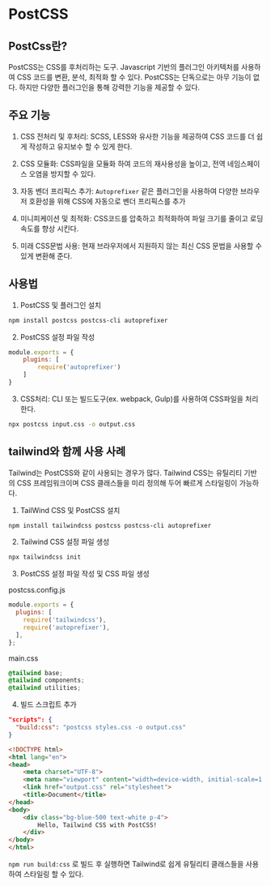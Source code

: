 # PostCSS

## PostCss란?

PostCSS는 CSS를 후처리하는 도구. Javascript 기반의 플러그인 아키텍처를 사용하여 CSS 코드를 변환, 분석, 최적화 할 수 있다. PostCSS는 단독으로는 아무 기능이 없다.
하지만 다양한 플러그인을 통해 강력한 기능을 제공할 수 있다.

## 주요 기능

1. CSS 전처리 및 후처리: SCSS, LESS와 유사한 기능을 제공하여 CSS 코드를 더 쉽게 작성하고 유지보수 할 수 있게 한다.

2. CSS 모듈화: CSS파일을 모듈화 하여 코드의 재사용성을 높이고, 전역 네임스페이스 오염을 방지할 수 있다.

3. 자동 벤더 프리픽스 추가: `Autoprefixer` 같은 플러그인을 사용하여 다양한 브라우저 호환성을 위해 CSS에 자동으로 벤더 프리픽스를 추가

4. 미니피케이션 및 최적화: CSS코드를 압축하고 최적화하여 파일 크기를 줄이고 로딩 속도를 향상 시킨다.

5. 미래 CSS문법 사용: 현재 브라우저에서 지원하지 않는 최신 CSS 문법을 사용할 수 있게 변환해 준다.

## 사용법

1. PostCSS 및 플러그인 설치 

```bash
npm install postcss postcss-cli autoprefixer
```

2. PostCSS 설정 파일 작성

```javascript
module.exports = {
    plugins: [
        require('autoprefixer')
    ]
}
```

3. CSS처리: CLI 또는 빌드도구(ex. webpack, Gulp)를 사용하여 CSS파일을 처리한다.

```bash
npx postcss input.css -o output.css
```

## tailwind와 함께 사용 사례

Tailwind는 PostCSS와 같이 사용되는 경우가 많다. Tailwind CSS는 유틸리티 기반의 CSS 프레임워크이며 CSS 클래스들을 미리 정의해 두어 빠르게 스타일링이 가능하다. 

1. TailWind CSS 및 PostCSS 설치

```bash
npm install tailwindcss postcss postcss-cli autoprefixer
```

2. Tailwind CSS 설정 파일 생성

```bash
npx tailwindcss init
```

3. PostCSS 설정 파일 작성  및 CSS 파일 생성 

postcss.config.js

```javascript
module.exports = {
  plugins: [
    require('tailwindcss'),
    require('autoprefixer'),
  ],
};
```

main.css

```css
@tailwind base;
@tailwind components;
@tailwind utilities;
```

4. 빌드 스크립트 추가

```json
"scripts": {
  "build:css": "postcss styles.css -o output.css"
}
```

```html
<!DOCTYPE html>
<html lang="en">
<head>
    <meta charset="UTF-8">
    <meta name="viewport" content="width=device-width, initial-scale=1.0">
    <link href="output.css" rel="stylesheet">
    <title>Document</title>
</head>
<body>
    <div class="bg-blue-500 text-white p-4">
        Hello, Tailwind CSS with PostCSS!
    </div>
</body>
</html>
```

`npm run build:css` 로 빌드 후 실행하면 Tailwind로 쉽게 유틸리티 클래스들을 사용하여 스타일링 할 수 있다.